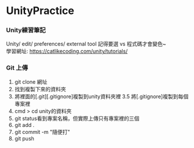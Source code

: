 # UnityPractice
### Unity練習筆記<br>
Unity/ edit/ preferences/ external tool 記得要選 vs 程式碼才會變色~<br>
學習網址: https://catlikecoding.com/unity/tutorials/
### Git 上傳
1. git clone 網址
2. 找到複製下來的資料夾
3. 將裡面的[.git][.gitignore]複製到unity資料夾裡
3.5 將[.gitignore]複製到每個專案裡
4. cmd > cd unity的資料夾
5. git status看到專案名稱，但實際上傳只有專案裡的三個
6. git add .
7. git commit -m "隨便打"
8. git push
